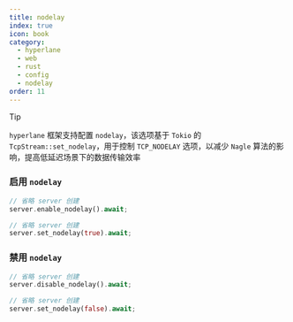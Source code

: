 ```yaml
---
title: nodelay
index: true
icon: book
category:
  - hyperlane
  - web
  - rust
  - config
  - nodelay
order: 11
---
```


<Share colorful />

> [!tip]
>
> `hyperlane` 框架支持配置 `nodelay`，该选项基于 `Tokio` 的 `TcpStream::set_nodelay`，用于控制 `TCP_NODELAY` 选项，以减少 `Nagle` 算法的影响，提高低延迟场景下的数据传输效率

### 启用 `nodelay`

```rust
// 省略 server 创建
server.enable_nodelay().await;
```

```rust
// 省略 server 创建
server.set_nodelay(true).await;
```

### 禁用 `nodelay`

```rust
// 省略 server 创建
server.disable_nodelay().await;
```

```rust
// 省略 server 创建
server.set_nodelay(false).await;
```

<Bottom />
